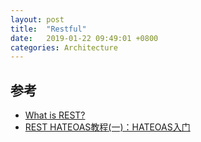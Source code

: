 ```yaml
---
layout: post
title:  "Restful"
date:   2019-01-22 09:49:01 +0800
categories: Architecture
---
```


## 参考

* [What is REST?](https://www.restapitutorial.com/lessons/whatisrest.html#)
* [REST HATEOAS教程(一)：HATEOAS入门](https://jozdoo.github.io/rest/2016/09/22/REST-HATEOAS.html)
